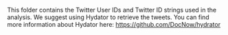 
This folder contains the Twitter User IDs and Twitter ID strings used in the analysis. We suggest using Hydator to retrieve the tweets. You can find more information about Hydator here:  https://github.com/DocNow/hydrator
